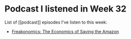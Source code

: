 # Podcast I listened in Week 32
List of [[podcast]] episodes I've listen to this week:

- [Freakonomics: The Economics of Saving the Amazon](https://freakonomics.com/podcast/amazon-rain-forest/)